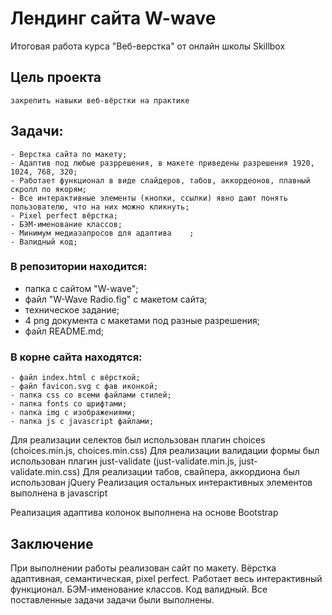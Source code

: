 # Лендинг сайта W-wave 
Итоговая работа курса "Веб-верстка" от онлайн школы Skillbox

## Цель проекта 
	закрепить навыки веб-вёрстки на практике
	
## Задачи: 
	- Верстка сайта по макету;
	- Адаптив под любые разррешения, в макете приведены разрешения 1920, 1024, 768, 320;
	- Работает функционал в виде слайдеров, табов, аккордеонов, плавный скролл по якорям;
	- Все интерактивные элементы (кнопки, ссылки) явно дают понять пользователю, что на них можно кликнуть;
	- Pixel perfect вёрстка;
	- БЭМ-именование классов;
	- Минимум медиазапросов для адаптива	;
	- Валидный код;

### В репозитории находится:
 - папка с сайтом "W-wave";
 - файл "W-Wave Radio.fig" с макетом сайта;
 - техническое задание;
 - 4 png документа с макетами под разные разрешения;
 - файл README.md;

### В корне сайта находятся:
	- файл index.html с вёрсткой;
	- файл favicon.svg с фав иконкой;
	- папка css со всеми файлами стилей;
	- папка fonts со шрифтами;
	- папка img с изображениями;
	- папка js с javascript файлами;

Для реализации селектов был использован плагин choices (choices.min.js, choices.min.css)
Для реализации валидации формы был использован плагин just-validate (just-validate.min.js, just-validate.min.css)
Для реализации табов, свайпера, аккордиона был использован jQuery
Реализация остальных интерактивных элементов выполнена в javascript

Реализация адаптива колонок выполнена на основе Bootstrap

## Заключение
При выполнении работы реализован сайт по макету. Вёрстка адаптивная, семантическая, pixel perfect. Работает весь интерактивный функционал. БЭМ-именование классов. Код валидный. Все поставленные задачи задачи были выполнены.